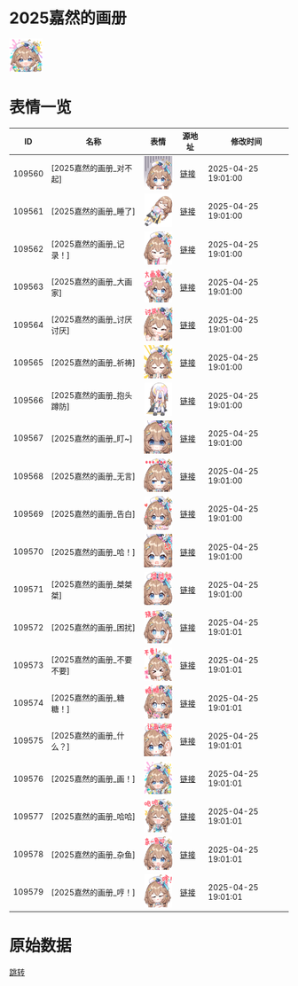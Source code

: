 # 2025嘉然的画册

<img src="./cover.png" height="60" alt="cover" />

# 表情一览

|ID|名称|表情|源地址|修改时间|
|----|----|----|----|----|
|109560|[2025嘉然的画册_对不起]|<img src="./pic/109560_%5B2025嘉然的画册_对不起%5D.png" height="60" alt="对不起"/>|[链接](https://i0.hdslb.com/bfs/garb/54bb2961f0be40971d38427b7e11370ce87a85b6.png)|2025-04-25 19:01:00|
|109561|[2025嘉然的画册_睡了]|<img src="./pic/109561_%5B2025嘉然的画册_睡了%5D.png" height="60" alt="睡了"/>|[链接](https://i0.hdslb.com/bfs/garb/6c764ff20bf5dbf27fa67f1d6bdc16a2c197195a.png)|2025-04-25 19:01:00|
|109562|[2025嘉然的画册_记录！]|<img src="./pic/109562_%5B2025嘉然的画册_记录！%5D.png" height="60" alt="记录！"/>|[链接](https://i0.hdslb.com/bfs/garb/f87b3fbf732893b49fac69b9c1dd2d3fadf8cbe0.png)|2025-04-25 19:01:00|
|109563|[2025嘉然的画册_大画家]|<img src="./pic/109563_%5B2025嘉然的画册_大画家%5D.png" height="60" alt="大画家"/>|[链接](https://i0.hdslb.com/bfs/garb/7a9011d5fcaf104067e789e62c502ad8aa4fc71a.png)|2025-04-25 19:01:00|
|109564|[2025嘉然的画册_讨厌讨厌]|<img src="./pic/109564_%5B2025嘉然的画册_讨厌讨厌%5D.png" height="60" alt="讨厌讨厌"/>|[链接](https://i0.hdslb.com/bfs/garb/4f8ecfa3bd3fa01d66a67d9dc297f0eed3fcd175.png)|2025-04-25 19:01:00|
|109565|[2025嘉然的画册_祈祷]|<img src="./pic/109565_%5B2025嘉然的画册_祈祷%5D.png" height="60" alt="祈祷"/>|[链接](https://i0.hdslb.com/bfs/garb/9a36da6d43ad054aa3c37fe5a2401202376c1ad9.png)|2025-04-25 19:01:00|
|109566|[2025嘉然的画册_抱头蹲防]|<img src="./pic/109566_%5B2025嘉然的画册_抱头蹲防%5D.png" height="60" alt="抱头蹲防"/>|[链接](https://i0.hdslb.com/bfs/garb/9a8948cff4820878feb43462238e7b95e07f71e5.png)|2025-04-25 19:01:00|
|109567|[2025嘉然的画册_盯~]|<img src="./pic/109567_%5B2025嘉然的画册_盯~%5D.png" height="60" alt="盯~"/>|[链接](https://i0.hdslb.com/bfs/garb/9208eac1c9ab61bb1f4a733e91b9ba7b8da64a7e.png)|2025-04-25 19:01:00|
|109568|[2025嘉然的画册_无言]|<img src="./pic/109568_%5B2025嘉然的画册_无言%5D.png" height="60" alt="无言"/>|[链接](https://i0.hdslb.com/bfs/garb/f6d63f03dc5e894a496776c0f324b06ea97bf27c.png)|2025-04-25 19:01:00|
|109569|[2025嘉然的画册_告白]|<img src="./pic/109569_%5B2025嘉然的画册_告白%5D.png" height="60" alt="告白"/>|[链接](https://i0.hdslb.com/bfs/garb/d7b67ec8347065b5ae684f2bb707813938cee8dd.png)|2025-04-25 19:01:00|
|109570|[2025嘉然的画册_哈！]|<img src="./pic/109570_%5B2025嘉然的画册_哈！%5D.png" height="60" alt="哈！"/>|[链接](https://i0.hdslb.com/bfs/garb/d7debe2a54e8d9553fa4f4fe876ddf9b3f13c126.png)|2025-04-25 19:01:00|
|109571|[2025嘉然的画册_桀桀桀]|<img src="./pic/109571_%5B2025嘉然的画册_桀桀桀%5D.png" height="60" alt="桀桀桀"/>|[链接](https://i0.hdslb.com/bfs/garb/ef8b665328111df53de917098fcb2fe8e7cb882b.png)|2025-04-25 19:01:00|
|109572|[2025嘉然的画册_困扰]|<img src="./pic/109572_%5B2025嘉然的画册_困扰%5D.png" height="60" alt="困扰"/>|[链接](https://i0.hdslb.com/bfs/garb/23c836da7d84afcc6fa423f209c417379b987308.png)|2025-04-25 19:01:01|
|109573|[2025嘉然的画册_不要不要]|<img src="./pic/109573_%5B2025嘉然的画册_不要不要%5D.png" height="60" alt="不要不要"/>|[链接](https://i0.hdslb.com/bfs/garb/45b19827e4890599a76f96ec292f2b7c47b46143.png)|2025-04-25 19:01:01|
|109574|[2025嘉然的画册_糖糖！]|<img src="./pic/109574_%5B2025嘉然的画册_糖糖！%5D.png" height="60" alt="糖糖！"/>|[链接](https://i0.hdslb.com/bfs/garb/f6795f5794fd978a91770991bda5078fea3e2797.png)|2025-04-25 19:01:01|
|109575|[2025嘉然的画册_什么？]|<img src="./pic/109575_%5B2025嘉然的画册_什么？%5D.png" height="60" alt="什么？"/>|[链接](https://i0.hdslb.com/bfs/garb/85cc1ba146b42e64ea2557ec2a7edd03b12ae09d.png)|2025-04-25 19:01:01|
|109576|[2025嘉然的画册_画！]|<img src="./pic/109576_%5B2025嘉然的画册_画！%5D.png" height="60" alt="画！"/>|[链接](https://i0.hdslb.com/bfs/garb/1e714bf11ec566d0424544a7a671ed2ae4f3ecae.png)|2025-04-25 19:01:01|
|109577|[2025嘉然的画册_哈哈]|<img src="./pic/109577_%5B2025嘉然的画册_哈哈%5D.png" height="60" alt="哈哈"/>|[链接](https://i0.hdslb.com/bfs/garb/73778594eb90eba31da76408fd9ad4ea0a7ad85e.png)|2025-04-25 19:01:01|
|109578|[2025嘉然的画册_杂鱼]|<img src="./pic/109578_%5B2025嘉然的画册_杂鱼%5D.png" height="60" alt="杂鱼"/>|[链接](https://i0.hdslb.com/bfs/garb/274944981031b880fa658b3f56bc1986da918ebc.png)|2025-04-25 19:01:01|
|109579|[2025嘉然的画册_哼！]|<img src="./pic/109579_%5B2025嘉然的画册_哼！%5D.png" height="60" alt="哼！"/>|[链接](https://i0.hdslb.com/bfs/garb/6e5b8c1d6d7a60e635930571b0fe48a87165aa4b.png)|2025-04-25 19:01:01|

# 原始数据

[跳转](./raw.json)

